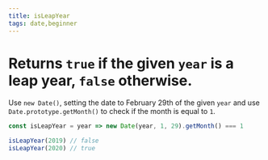 ```yaml
---
title: isLeapYear
tags: date,beginner
---
```


# Returns `true` if the given `year` is a leap year, `false` otherwise.

Use `new Date()`, setting the date to February 29th of the given `year` and use `Date.prototype.getMonth()` to check if the month is equal to `1`.

```js
const isLeapYear = year => new Date(year, 1, 29).getMonth() === 1
```

```js
isLeapYear(2019) // false
isLeapYear(2020) // true
```
